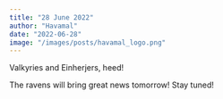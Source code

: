 ```yaml
---
title: "28 June 2022"
author: "Havamal"
date: "2022-06-28"
image: "/images/posts/havamal_logo.png"
---
```


Valkyries and Einherjers, heed!

The ravens will bring great news tomorrow! Stay tuned!